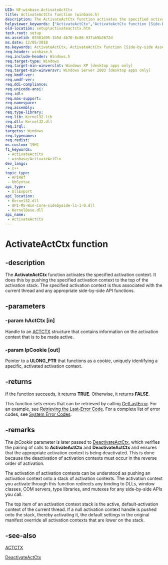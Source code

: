 ```yaml
---
UID: NF:winbase.ActivateActCtx
title: ActivateActCtx function (winbase.h)
description: The ActivateActCtx function activates the specified activation context.
helpviewer_keywords: ["ActivateActCtx","ActivateActCtx function [Side-by-side Assemblies]","_win32_activateactctx","setup.activateactctx","winbase/ActivateActCtx"]
old-location: setup\activateactctx.htm
tech.root: setup
ms.assetid: 03381d95-1b5d-4b70-8c86-937ab9b2672d
ms.date: 12/05/2018
ms.keywords: ActivateActCtx, ActivateActCtx function [Side-by-side Assemblies], _win32_activateactctx, setup.activateactctx, winbase/ActivateActCtx
req.header: winbase.h
req.include-header: Windows.h
req.target-type: Windows
req.target-min-winverclnt: Windows XP [desktop apps only]
req.target-min-winversvr: Windows Server 2003 [desktop apps only]
req.kmdf-ver: 
req.umdf-ver: 
req.ddi-compliance: 
req.unicode-ansi: 
req.idl: 
req.max-support: 
req.namespace: 
req.assembly: 
req.type-library: 
req.lib: Kernel32.lib
req.dll: Kernel32.dll
req.irql: 
targetos: Windows
req.typenames: 
req.redist: 
ms.custom: 19H1
f1_keywords:
 - ActivateActCtx
 - winbase/ActivateActCtx
dev_langs:
 - c++
topic_type:
 - APIRef
 - kbSyntax
api_type:
 - DllExport
api_location:
 - Kernel32.dll
 - API-MS-Win-Core-sidebyside-l1-1-0.dll
 - KernelBase.dll
api_name:
 - ActivateActCtx
---
```


# ActivateActCtx function


## -description

The 
<b>ActivateActCtx</b> function activates the specified activation context. It does this by pushing the specified activation context to the top of the activation stack. The specified activation context is thus associated with the current thread and any appropriate side-by-side API functions.

## -parameters

### -param hActCtx [in]

Handle to an 
<a href="/windows/desktop/api/winbase/ns-winbase-actctxa">ACTCTX</a> structure that contains information on the activation context that is to be made active.

### -param lpCookie [out]

Pointer to a <b>ULONG_PTR</b> that functions as a cookie, uniquely identifying a specific, activated activation context.

## -returns

If the function succeeds, it returns <b>TRUE</b>. Otherwise, it returns <b>FALSE</b>.

This function sets errors that can be retrieved by calling 
<a href="/windows/desktop/api/errhandlingapi/nf-errhandlingapi-getlasterror">GetLastError</a>. For an example, see 
<a href="/windows/desktop/Debug/retrieving-the-last-error-code">Retrieving the Last-Error Code</a>. For a complete list of error codes, see 
<a href="/windows/desktop/Debug/system-error-codes">System Error Codes</a>.

## -remarks

The <i>lpCookie</i> parameter is later passed to 
<a href="/windows/desktop/api/winbase/nf-winbase-deactivateactctx">DeactivateActCtx</a>, which verifies the pairing of calls to 
<b>ActivateActCtx</b> and 
<b>DeactivateActCtx</b> and ensures that the appropriate activation context is being deactivated. This is done because the deactivation of activation contexts must occur in the reverse order of activation.

The activation of activation contexts can be understood as pushing an activation context onto a stack of activation contexts. The activation context you activate through this function  redirects any binding to DLLs, window classes, COM servers, type libraries, and mutexes for any side-by-side APIs you call.

The top item of an activation context stack is the active, default-activation context of the current thread. If a null activation context handle is pushed onto the stack, thereby activating it, the default settings in the original manifest override all activation contexts that are lower on the stack.

## -see-also

<a href="/windows/desktop/api/winbase/ns-winbase-actctxa">ACTCTX</a>



<a href="/windows/desktop/api/winbase/nf-winbase-deactivateactctx">DeactivateActCtx</a>